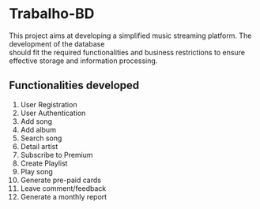 # Trabalho-BD

This	project	aims	at	developing	a simplified	music	streaming	platform.	The	development	of	the	database	
should	fit	the	required	functionalities and	business	restrictions	to	ensure effective storage and	information	
processing.

## Functionalities developed
1) User	Registration
2) User	Authentication
3) Add song
4) Add album
5) Search	song
6) Detail artist
7) Subscribe to	Premium
8) Create	Playlist
9) Play	song
10) Generate	pre-paid	cards
11) Leave	comment/feedback
12) Generate	a	monthly	report
